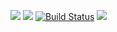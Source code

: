 <a href="https://codeclimate.com/github/dmalinkos/python-project-lvl1/maintainability"><img src="https://api.codeclimate.com/v1/badges/b0ee4c0fe376233b6a47/maintainability" /></a>
<a href="https://codeclimate.com/github/dmalinkos/python-project-lvl1/test_coverage"><img src="https://api.codeclimate.com/v1/badges/b0ee4c0fe376233b6a47/test_coverage" /></a>
[![Build Status](https://travis-ci.com/dmalinkos/python-project-lvl1.svg?branch=master)](https://travis-ci.com/dmalinkos/python-project-lvl1)
<a href="https://asciinema.org/a/ViIGXFyRBOEgaoS9QxRLyeNIq?autoplay=1" target="_blank"><img src="https://asciinema.org/a/ViIGXFyRBOEgaoS9QxRLyeNIq.svg" /></a>
